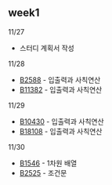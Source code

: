## week1

11/27
- 스터디 계획서 작성

11/28
- [B2588](B2588.java) - 입출력과 사칙연산
- [B11382](B11382.java) - 입출력과 사칙연산

11/29
- [B10430](B10430.java) - 입출력과 사칙연산
- [B18108](B18108.java) - 입출력과 사칙연산

11/30
- [B1546](B1546.java) - 1차원 배열
- [B2525](B2525.java) - 조건문